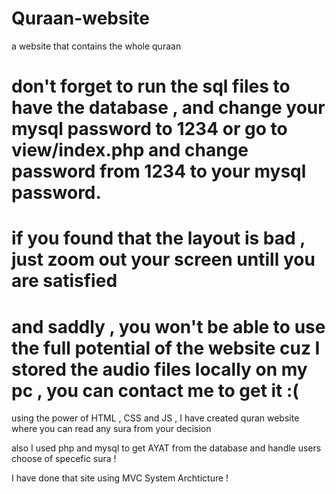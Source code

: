 # Quraan-website
a website that contains the whole quraan 

# don't forget to run the sql files to have the database , and change your mysql password to 1234 or go to view/index.php and change password from 1234 to your mysql password.

# if you found that the layout is bad , just zoom out your screen untill you are satisfied 

# and saddly , you won't be able to use the full potential of the website cuz I stored the audio files locally on my pc , you can contact me to get it :(
using the power of HTML , CSS and JS , I have created quran website  where you can read any sura from your decision 

also I used php and mysql to get AYAT from the database and handle users choose of specefic sura ! 

I have done that site using MVC System Archticture ! 

